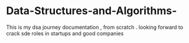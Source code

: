 # Data-Structures-and-Algorithms-
This is my dsa journey documentation , from scratch . looking forward to crack sde roles in startups and good companies 
